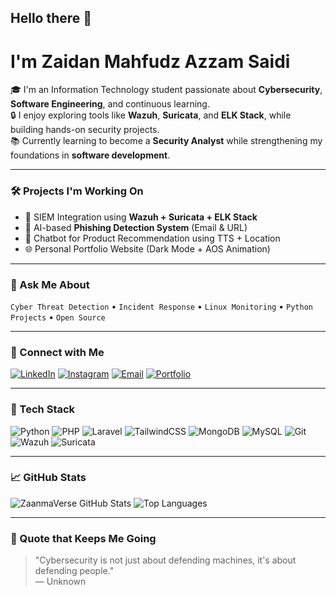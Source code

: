 ## Hello there 👋

# I'm Zaidan Mahfudz Azzam Saidi

🎓 I'm an Information Technology student passionate about **Cybersecurity**, **Software Engineering**, and continuous learning.  
🔒 I enjoy exploring tools like **Wazuh**, **Suricata**, and **ELK Stack**, while building hands-on security projects.  
📚 Currently learning to become a **Security Analyst** while strengthening my foundations in **software development**.

---

### 🛠️ Projects I'm Working On
- 🚨 SIEM Integration using **Wazuh + Suricata + ELK Stack**
- 🧠 AI-based **Phishing Detection System** (Email & URL)
- 💬 Chatbot for Product Recommendation using TTS + Location
- 🌐 Personal Portfolio Website (Dark Mode + AOS Animation)

---

### 💼 Ask Me About
`Cyber Threat Detection` • `Incident Response` • `Linux Monitoring` • `Python Projects` • `Open Source`

---

### 📲 Connect with Me
[![LinkedIn](https://img.shields.io/badge/LinkedIn-blue?style=for-the-badge&logo=linkedin&logoColor=white)](https://www.linkedin.com/in/zaidanmahfudz)
[![Instagram](https://img.shields.io/badge/Instagram-E4405F?style=for-the-badge&logo=instagram&logoColor=white)](https://instagram.com/zaanmhfdz)
[![Email](https://img.shields.io/badge/Email-D14836?style=for-the-badge&logo=gmail&logoColor=white)](mailto:zaidanmahfudz26@gmail.com)
[![Portfolio](https://img.shields.io/badge/Portfolio-000000?style=for-the-badge&logo=vercel&logoColor=white)](https://yourname.vercel.app)

---

### 🧰 Tech Stack
![Python](https://img.shields.io/badge/python-3670A0?style=for-the-badge&logo=python&logoColor=white)
![PHP](https://img.shields.io/badge/php-777BB4?style=for-the-badge&logo=php&logoColor=white)
![Laravel](https://img.shields.io/badge/laravel-F05340?style=for-the-badge&logo=laravel&logoColor=white)
![TailwindCSS](https://img.shields.io/badge/TailwindCSS-38B2AC?style=for-the-badge&logo=tailwind-css&logoColor=white)
![MongoDB](https://img.shields.io/badge/mongodb-4EA94B?style=for-the-badge&logo=mongodb&logoColor=white)
![MySQL](https://img.shields.io/badge/mysql-4479A1?style=for-the-badge&logo=mysql&logoColor=white)
![Git](https://img.shields.io/badge/git-F05032?style=for-the-badge&logo=git&logoColor=white)
![Wazuh](https://img.shields.io/badge/Wazuh-0269A4?style=for-the-badge&logo=data:image/svg+xml;base64,...&logoColor=white)
![Suricata](https://img.shields.io/badge/Suricata-FF5733?style=for-the-badge&logoColor=white)

---

### 📈 GitHub Stats

![ZaanmaVerse GitHub Stats](https://github-readme-stats.vercel.app/api?username=USERNAME&show_icons=true&theme=tokyonight)
![Top Languages](https://github-readme-stats.vercel.app/api/top-langs/?username=USERNAME&layout=compact&theme=tokyonight)

---

### 🧠 Quote that Keeps Me Going
> "Cybersecurity is not just about defending machines, it's about defending people."  
> — Unknown
